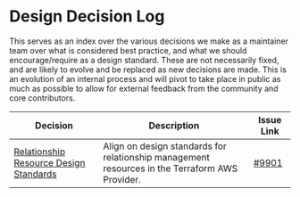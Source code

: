 # Design Decision Log

This serves as an index over the various decisions we make as a maintainer team over what is considered best practice, and
what we should encourage/require as a design standard. These are not necessarily fixed, and are likely to evolve and be
replaced as new decisions are made. This is an evolution of an internal process and will pivot to take place in public
as much as possible to allow for external feedback from the community and core contributors.

| Decision | Description | Issue Link |
|----------|-------------|------------|
| [Relationship Resource Design Standards](./design-decisions/relationship-resource-design-standards.md) | Align on design standards for relationship management resources in the Terraform AWS Provider. | [#9901](https://github.com/hashicorp/terraform-provider-aws/issues/9901) |
